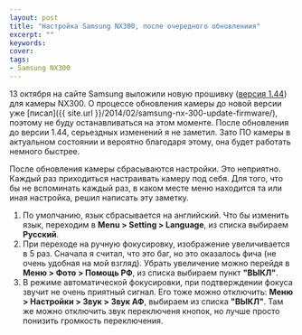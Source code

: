 ```yaml
---
layout: post
title: "Настройка Samsung NX300, после очередного обновлениия"
excerpt: ""
keywords: 
cover: 
tags:
- Samsung NX300
---
```


13 октября на сайте Samsung выложили новую прошивку ([версия 1.44](http://www.samsung.com/uk/support/model/EV-NX300ZBATGB)) для камеры NX300. О процессе обновления камеры до новой версии уже [писал]({{ site.url }}/2014/02/samsung-nx-300-update-firmware/), поэтому не буду останавливаться на этом моменте.
После обновления до версии 1.44, серьездных изменений я не заметил. Зато ПО камеры в актуальном состоянии и вероятно благодаря этому, она будет работать немного быстрее.
   
После обновления камеры сбрасываются настройки. Это неприятно. Каждый раз приходиться настраивать камеру под себя. Для
того, что бы не вспоминать каждый раз, в каком месте меню находится та или иная настройка, решил написать эту заметку.

1. По умолчанию, язык сбрасывается на английский. Что бы изменить язык, переходим в **Menu > Setting > Language**, из списка выбираем **Русский**.
2. При переходе на ручную фокусировку, изображение увеличивается в 5 раз. Сначала я считал, что это баг, но это оказалось фича (не очень удобная на мой взгляд). 
Убрать увеличение можно перейдя в **Меню > Фото > Помощь РФ**, из списка выбираем пункт **"ВЫКЛ"**.
3. В режиме автоматической фокусировки, при подтверждении фокуса звучит не очень приятный сигнал. 
Его тоже можно отключить: **Меню > Настройки > Звук > Звук АФ**, выбираем из списка **"ВЫКЛ"**. 
Там же можно отключить звук переключеня кнопок, но лучше просто понизить громкость переключения.

